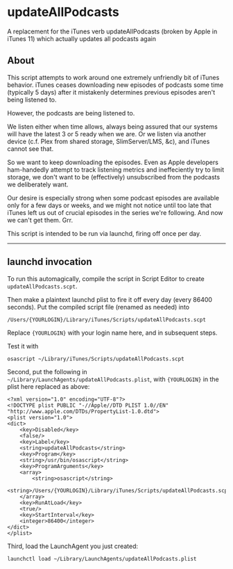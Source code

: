 # updateAllPodcasts
A replacement for the iTunes verb updateAllPodcasts (broken by Apple in iTunes 11) which actually updates all podcasts again

## About

This script attempts to work around one extremely unfriendly bit of iTunes behavior.  iTunes ceases downloading new episodes of podcasts some time (typically 5 days) after it mistakenly determines previous episodes aren't being listened to.

However, the podcasts are being listened to.

We listen either when time allows, always being assured that our systems will have the latest 3 or 5 ready when we are.  Or we listen via another device (c.f. Plex from shared storage, SlimServer/LMS, &c), and iTunes cannot see that.

So we want to keep downloading the episodes.  Even as Apple developers ham-handedly attempt to track listening metrics and ineffeciently try to limit storage, we don't want to be (effectively) unsubscribed from the podcasts we deliberately want.

Our desire is especially strong when some podcast episodes are available only for a few days or weeks, and we might not notice until too late that iTunes left us out of crucial episodes in the series we're following.  And now we can't get them.  Grr.

This script is intended to be run via launchd, firing off once per day.

---
## launchd invocation

To run this automagically, compile the script in Script Editor to create `updateAllPodcasts.scpt`.

Then make a plaintext launchd plist to fire it off every day (every 86400 seconds).  Put the compiled script file (renamed as needed) into

    /Users/{YOURLOGIN}/Library/iTunes/Scripts/updateAllPodcasts.scpt

Replace `{YOURLOGIN}` with your login name here, and in subsequent steps.

Test it with

    osascript ~/Library/iTunes/Scripts/updateAllPodcasts.scpt

Second, put the following in `~/Library/LaunchAgents/updateAllPodcasts.plist`, with `{YOURLOGIN}` in the plist here replaced as above:

    <?xml version="1.0" encoding="UTF-8"?>
    <!DOCTYPE plist PUBLIC "-//Apple//DTD PLIST 1.0//EN" "http://www.apple.com/DTDs/PropertyList-1.0.dtd">
    <plist version="1.0">
    <dict>
    	<key>Disabled</key>
    	<false/>
    	<key>Label</key>
    	<string>updateAllPodcasts</string>
    	<key>Program</key>
    	<string>/usr/bin/osascript</string>
    	<key>ProgramArguments</key>
    	<array>
    		<string>osascript</string>
    		<string>/Users/{YOURLOGIN}/Library/iTunes/Scripts/updateAllPodcasts.scpt</string>
    	</array>
    	<key>RunAtLoad</key>
    	<true/>
    	<key>StartInterval</key>
    	<integer>86400</integer>
    </dict>
    </plist>

Third, load the LaunchAgent you just created:

    launchctl load ~/Library/LaunchAgents/updateAllPodcasts.plist
